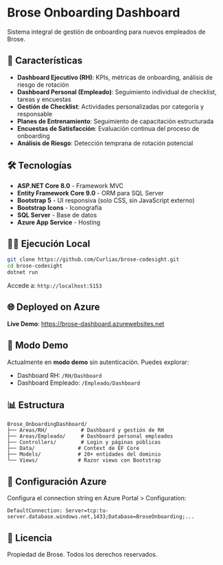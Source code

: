 # Brose Onboarding Dashboard

Sistema integral de gestión de onboarding para nuevos empleados de Brose.

## 🚀 Características

- **Dashboard Ejecutivo (RH)**: KPIs, métricas de onboarding, análisis de riesgo de rotación
- **Dashboard Personal (Empleado)**: Seguimiento individual de checklist, tareas y encuestas
- **Gestión de Checklist**: Actividades personalizadas por categoría y responsable
- **Planes de Entrenamiento**: Seguimiento de capacitación estructurada
- **Encuestas de Satisfacción**: Evaluación continua del proceso de onboarding
- **Análisis de Riesgo**: Detección temprana de rotación potencial

## 🛠️ Tecnologías

- **ASP.NET Core 8.0** - Framework MVC
- **Entity Framework Core 9.0** - ORM para SQL Server
- **Bootstrap 5** - UI responsiva (solo CSS, sin JavaScript externo)
- **Bootstrap Icons** - Iconografía
- **SQL Server** - Base de datos
- **Azure App Service** - Hosting

## 🏃‍♂️ Ejecución Local

```bash
git clone https://github.com/Curlias/brose-codesight.git
cd brose-codesight
dotnet run
```

Accede a: `http://localhost:5153`

## 🌐 Deployed on Azure

**Live Demo**: https://brose-dashboard.azurewebsites.net

## 📝 Modo Demo

Actualmente en **modo demo** sin autenticación. Puedes explorar:
- Dashboard RH: `/RH/Dashboard`
- Dashboard Empleado: `/Empleado/Dashboard`

## 📊 Estructura

```
Brose_OnboardingDashboard/
├── Areas/RH/           # Dashboard y gestión de RH
├── Areas/Empleado/     # Dashboard personal empleados
├── Controllers/        # Login y páginas públicas
├── Data/              # Context de EF Core
├── Models/            # 20+ entidades del dominio
└── Views/             # Razor views con Bootstrap
```

## 🔧 Configuración Azure

Configura el connection string en Azure Portal > Configuration:

```
DefaultConnection: Server=tcp:tu-server.database.windows.net,1433;Database=BroseOnboarding;...
```

## 📄 Licencia

Propiedad de Brose. Todos los derechos reservados.

